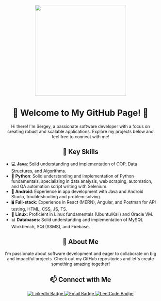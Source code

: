 <!-- Header -->
<div id="header" align="center">
  <img src="https://media.giphy.com/media/v1.Y2lkPTc5MGI3NjExaTJnYWQ1dHFzcjZtbHFkdzgzamxvangyYTN1eDR2MXBrbDA3cnp1eSZlcD12MV9pbnRlcm5hbF9naWZfYnlfaWQmY3Q9cw/WSBeyxvC1jH496xQGA/giphy.gif" width="300"/>
</div>
<h1 align="center">👋 Welcome to My GitHub Page! 🚀</h1>

<!-- Introduction -->
<p align="center">
  Hi there! I'm Sergey, a passionate software developer with a focus on creating robust and scalable applications. 
  Explore my projects below and feel free to connect with me!
</p>

<!-- Skills Section -->
<h2 align="center">🔧 Key Skills</h2>

<!-- Skills List -->
<ul>
  <li>💻 <strong>Java</strong>: Solid understanding and implementation of OOP, Data Structures, and Algorithms.</li>
  <li>🐍 <strong>Python</strong>: Solid understanding and implementation of Python fundamentals, specializing in data analysis, web scraping, automation, and QA automation script writing with Selenium.</li>
  <li>📱  <strong>Android</strong>: Experience in app development with Java and Android Studio, troubleshooting and problem solving.</li>
  <li>🖥️ <strong>Full-stack</strong>: Experience in React (MERN), Angular, and Postman for API testing, HTML, CSS, JS, TS.</li>
  <li>🐧 <strong>Linux</strong>: Proficient in Linux fundamentals (Ubuntu/Kali) and Oracle VM.</li>
  <li>📊 <strong>Databases</strong>: Solid understanding and implementation of MySQL Workbench, SQL(SSMS), and Firebase.</li>
</ul>

<!-- About Me Section -->
<h2 align="center">🌟 About Me</h2>

<!-- About Me Text -->
<p align="center">
  I'm passionate about software development and eager to collaborate on big and impactful projects. 
  Check out my GitHub repositories and let's create something amazing together!
</p>

<!-- Contact Section -->
<h2 align="center">📫 Connect with Me</h2>

<div id="badges" align="center">
  <a href="https://www.linkedin.com/in/sergey-morozov-26043a240/">
    <img src="https://img.shields.io/badge/LinkedIn-blue?style=for-the-badge&logo=linkedin&logoColor=white" alt="LinkedIn Badge"/>
  </a>
  <a href="mailto:globaldevsm@gmail.com">
  <img src="https://img.shields.io/badge/Email-FF6B6B?style=for-the-badge&logo=gmail&logoColor=white" alt="Email Badge" />
  </a>
  <a href="https://leetcode.com/u/SerjM/">
  <img src="https://img.shields.io/badge/LeetCode-00C7B7?style=for-the-badge&logo=leetcode&logoColor=white" alt="LeetCode Badge" />
  </a>
</div>

